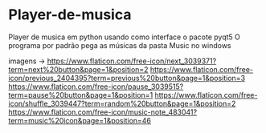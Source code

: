 # Player-de-musica
Player de musica em python usando como interface o pacote pyqt5
O programa por padrão pega as músicas da pasta Music no windows

imagens -> https://www.flaticon.com/free-icon/next_3039371?term=next%20button&page=1&position=2
           https://www.flaticon.com/free-icon/previous_2404395?term=previous%20button&page=1&position=3
           https://www.flaticon.com/free-icon/pause_3039515?term=pause%20button&page=1&position=1
           https://www.flaticon.com/free-icon/shuffle_3039447?term=random%20button&page=1&position=2
           https://www.flaticon.com/free-icon/music-note_483041?term=music%20icon&page=1&position=46
           
 
